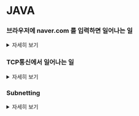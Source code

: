 # JAVA

### 브라우저에 naver.com 를 입력하면 일어나는 일
<details>
   <summary> 자세히 보기 </summary>
 
 <br>

PC쪽에서 브라우저에 naver.com 를 입력하면

운영체제 수준에 따라 다른데 윈도우 기준으로는 도메인 이름을 기준으로 통신을 하려면 IP주소를 알아야한다.

그래서 1차적으로 DNS에 질의를 해야한다.

DNS를 hirachy한 구조를 가지고 있다. 분산형 DB구조이다.

하지만 DNS에 먼저 물어보기전에 컴퓨터마다 호스트파일이라는걸 가지고 있다.

그다음은 DNS Cache에 질의를 해서 캐시에 있을 경우 DNS에 질의하지 않는다.

DNS cache에도 없다면 DNS질의를 시작한다.

네트워크 설정에 따라서 DNS에 질의한다.

공유기가 DNS 포워딩 기능이 있어서 공유기가 DNS에 물어봐서 답을 컴퓨터에 전달해주는 구조도 있다.

또는 DNS에 직접 질의를 할 수도 있다.

그럼 IP주소를 획득하게 된다.

그다음 TCP연결을 한다. http 통신을 위해서

TCP연결이 성공한다면 이제 그다음 http request가 나간다.

하지만 조금 규모가 있는 회사는 무조건 GSLB를 타게 돼있다.

GSLB를 구현하는 방법이 여러가지가 있는데 그중에서 CDN서비스가 있다.

CDN은 PC에서 접속할떄 접속자의 IP를 판단하여 접속자의 위치를 판단한다.

그리고 사용자의 위치를 기반으로 어떤 서버로 접근할떄 가장 빠른지 판단한다. 이때 health check도 진행한다. 그리고 살아 있는 서버이면서 사용자에게 가장 가까운 서버에게 연결시켜주는 것이다.

그렇기 때문에 IP는 달라질 수 있다 왜냐? 내가 접속을 시도할때 가장 원활한 서버쪽으로 접근하기 때문이다.

    
</details>


### TCP통신에서 일어나는 일
<details>
   <summary> 자세히 보기 </summary>
 
 <br>

TCP통신에서는 먼저 3 - way handshake가 일어난다.

그다음 서버 입장에서 살펴보면 서버가 소켓이라는 파일을 열어서 Write또는 Receive를 하게된다.

소켓은 서버와 클라이언트가 양방향 통신을 하기 위해서 사용되는 파일이다.

socket은 TCP/IP 를 추상화 한 것이다.

socket과 TCP/IP 사이에서는 분해라는 것이 일어난다.

TCP에는 버퍼가 존재하는데 서버가 가지고 있는 메모리에 (버퍼) 담겨 있기 떄문에 버퍼에서 버퍼로 데이터를 보내는 과정을 Buffered I/O라고 한다.

TCP에서 IP쪽으로 데이터가 내려갈때 버퍼 데이터를 잘개 쪼갠다. 그것을 우리는 세그먼트라고 부른다. (이것이 분해)

분해가 일어날때 우리는 각각의 세그먼트에게 번호를 붙인다.

그래서 누군가 패킷이란 무엇이냐라고 물어본다면 이를 택배박스와 굉장히 유사하다고 말할 수 있다.

패킷에는 세그먼트가 담겨있고 이는 NIC로 내려가면서 L2레이어에서 프레임 형태에 담기게 된다.

패킷은 기본적으로 end to end로 가게되는 반면 프레임 형태 네트워크를 거치면서 자주 교체되게 된다.

  
   ![image](https://user-images.githubusercontent.com/55564829/192148300-bbe203ab-9f69-4af9-ba32-1563c8970591.png)
  
서버에서 처음 프레임을 받는 네트워크 장치에서는 프레임을 제거하고 상위 레이어로 올린다.

그다음 IP 계층에서 패킷을 제거하고 세그먼트 형태로 TCP에 올리고 TCP 버퍼에 해당 세그먼트 데이터가 적재된다.

이때 세그먼트를 잘 받았다는 걸 서버에게 알려주는 것이 ACK이다.


</details>


### Subnetting
<details>
   <summary> 자세히 보기 </summary>
 
 <br>
   서브넷팅은 하나의 물리적 네트워크를 더 작은 논리적인 그룹 여러개로 쪼개는 행위이다. IP주소는 네트워크 세그먼트와 호스트 세그먼트를 포함하고 있다. 서브넷은 호스트 부분의 아이피 어드레스 비트들을 활용하여 더 작은 서브 네트워크를 형성한다.
   
   네트워크 IP 내에서는 서로 다른 호스트 IP들은 라우터와 같은 통신 장비 없이 통신할 수 있다. 다만 서브넷 네트워크는 서로 다른 서브넷 네트워크랑 통신하기 위해 라우터와 같은 통신 장비가 필요하다.
   
   서브넷팅은 네트워크 트래픽을 줄이는 도움을 줄 수 있고 네트워크 복잡성을 줄이는데 도움을 준다. 서브넷팅은 여러개의 LAN 세그먼트들에게 IP를 할당하는데 필수적이다.
   
   서브넷은 서브넷마스크라는 비트를 사용해서 구분할 수 있습니다. 서브넷 마스크는 IP 대역중 어떤 비트까지 서브넷팅을 할지 결정해줍니다.
   
   IP주소와 서브넷 마스크를 AND연산 했을때의 결과를 사용해서 서브넷 네트워크를 구할 수 있습니다. 

</details>
